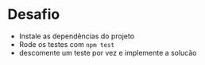# Desafio

- Instale as dependências do projeto
- Rode os testes com `npm test`
- descomente um teste por vez e implemente a solucão
